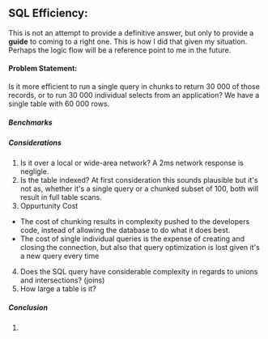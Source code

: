 ## SQL Efficiency: 
This is not an attempt to provide a definitive answer, but only to provide a **guide** to coming to a right one. This is how I did that given my situation. Perhaps the logic flow will be a reference point to me in the future.

#### Problem Statement:
Is it more efficient to run a single query in chunks to return 30 000 of those records, or to run 30 000 individual selects from an application? We have a single table with 60 000 rows.

##### Benchmarks

##### Considerations
1. Is it over a local or wide-area network? A 2ms network response is negligle.
2. Is the table indexed? At first consideration this sounds plausible but it's not as, whether it's a single query or a chunked subset of 100, both will result in full table scans.
3. Oppurtunity Cost
 * The cost of chunking results in complexity pushed to the developers code, instead of allowing the database to do what it does best.
 * The cost of single individual queries is the expense of creating and closing the connection, but also that query optimization is lost given it's a new query every time
4. Does the SQL query have considerable complexity in regards to unions and intersections? (joins)
5. How large a table is it?

##### Conclusion
1.